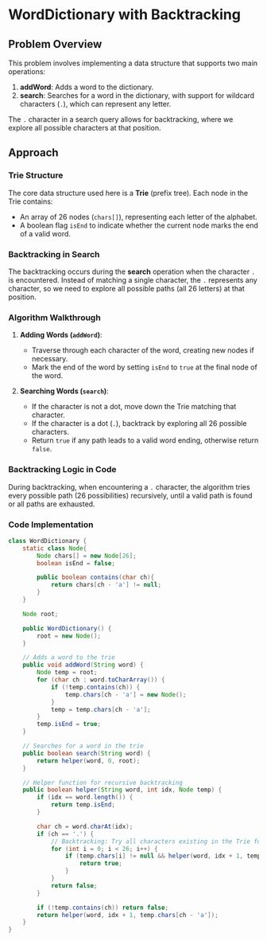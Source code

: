 # WordDictionary with Backtracking

## Problem Overview

This problem involves implementing a data structure that supports two main operations:
1. **addWord**: Adds a word to the dictionary.
2. **search**: Searches for a word in the dictionary, with support for wildcard characters (`.`), which can represent any letter.

The `.` character in a search query allows for backtracking, where we explore all possible characters at that position.

## Approach

### Trie Structure

The core data structure used here is a **Trie** (prefix tree). Each node in the Trie contains:
- An array of 26 nodes (`chars[]`), representing each letter of the alphabet.
- A boolean flag `isEnd` to indicate whether the current node marks the end of a valid word.

### Backtracking in Search

The backtracking occurs during the **search** operation when the character `.` is encountered. Instead of matching a single character, the `.` represents any character, so we need to explore all possible paths (all 26 letters) at that position.

### Algorithm Walkthrough

1. **Adding Words (`addWord`)**:
   - Traverse through each character of the word, creating new nodes if necessary.
   - Mark the end of the word by setting `isEnd` to `true` at the final node of the word.

2. **Searching Words (`search`)**:
   - If the character is not a dot, move down the Trie matching that character.
   - If the character is a dot (`.`), backtrack by exploring all 26 possible characters.
   - Return `true` if any path leads to a valid word ending, otherwise return `false`.

### Backtracking Logic in Code

During backtracking, when encountering a `.` character, the algorithm tries every possible path (26 possibilities) recursively, until a valid path is found or all paths are exhausted.

### Code Implementation

```java
class WordDictionary {
    static class Node{
        Node chars[] = new Node[26];
        boolean isEnd = false;

        public boolean contains(char ch){
            return chars[ch - 'a'] != null;
        }
    }

    Node root;

    public WordDictionary() {
        root = new Node();
    }

    // Adds a word to the trie
    public void addWord(String word) {
        Node temp = root;
        for (char ch : word.toCharArray()) {
            if (!temp.contains(ch)) {
                temp.chars[ch - 'a'] = new Node();
            }
            temp = temp.chars[ch - 'a'];
        }
        temp.isEnd = true;
    }

    // Searches for a word in the trie
    public boolean search(String word) {
        return helper(word, 0, root);
    }

    // Helper function for recursive backtracking
    public boolean helper(String word, int idx, Node temp) {
        if (idx == word.length()) {
            return temp.isEnd;
        }

        char ch = word.charAt(idx);
        if (ch == '.') {
            // Backtracking: Try all characters existing in the Trie for a match
            for (int i = 0; i < 26; i++) {
                if (temp.chars[i] != null && helper(word, idx + 1, temp.chars[i])) {
                    return true;
                }
            }
            return false;
        }

        if (!temp.contains(ch)) return false;
        return helper(word, idx + 1, temp.chars[ch - 'a']);
    }
}
```